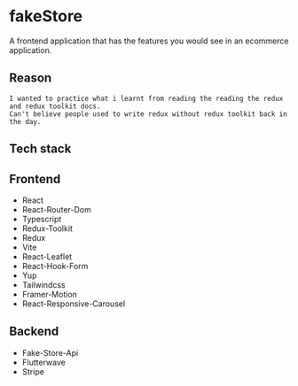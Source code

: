 # fakeStore 

A frontend application that has the features you would see in an ecommerce application.


## Reason
    I wanted to practice what i learnt from reading the reading the redux and redux toolkit docs.
    Can't believe people used to write redux without redux toolkit back in the day.

## Tech stack

## Frontend
- React
- React-Router-Dom
- Typescript
- Redux-Toolkit
- Redux
- Vite
- React-Leaflet
- React-Hook-Form
- Yup
- Tailwindcss
- Framer-Motion
- React-Responsive-Carousel


## Backend
- Fake-Store-Api
- Flutterwave
- Stripe